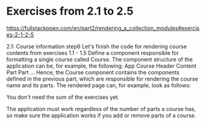 # Exercises from 2.1 to 2.5
https://fullstackopen.com/en/part2/rendering_a_collection_modules#exercises-2-1-2-5

2.1: Course information step6
Let's finish the code for rendering course contents from exercises 1.1 - 1.5
Define a component responsible for formatting a single course called Course.
The component structure of the application can be, for example, the following:
App
  Course
    Header
    Content
      Part
      Part
      ...
Hence, the Course component contains the components defined in the previous part, which are responsible for rendering the course name and its parts.
The rendered page can, for example, look as follows:

You don't need the sum of the exercises yet.

The application must work regardless of the number of parts a course has, so make sure the application works if you add or remove parts of a course.